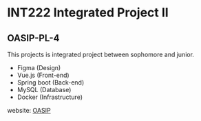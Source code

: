 # INT222 Integrated Project II

## OASIP-PL-4

This projects is integrated project between sophomore and junior.

- Figma (Design)
- Vue.js (Front-end)
- Spring boot (Back-end)
- MySQL (Database)
- Docker (Infrastructure)

website: [OASIP](https://intproj21.sit.kmutt.ac.th/pl4/listalluser)
